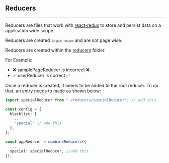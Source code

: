 ## Reducers

---

Reducers are files that work with [react-redux](https://react-redux.js.org/) to store and persist data on a application wide scope.

Reducers are created `topic wise` and are not page wise.

Reducers are created within the [reducers](./reducers/) folder.

For Example:

- ❌ samplePageReducer is incorrect ❌
- ✅ userReducer is correct ✅

Once a reducer is created, it needs to be added to the root reducer. To do that, an entry needs to made as shown below:

```typescript
import specialReducer from "./reducers/specialReducer"; // add this

const config = {
  blacklist: [
    ...
    "special" // add this
  ],
};

const appReducer = combineReducers({
  ...
  special: specialReducer, //add this
});
```
